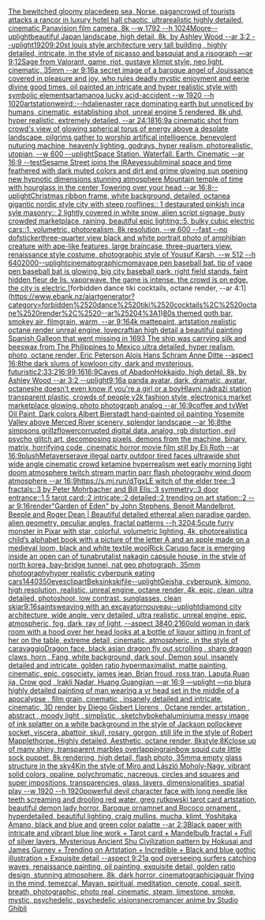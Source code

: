 [The bewitched gloomy place](https://www.ebank.nz/aiartgenerator?category=The%2520bewitched%2520gloomy%2520place)[deep sea, Norse, pagan](https://www.ebank.nz/aiartgenerator?category=deep%2520sea%2C%2520Norse%2C%2520pagan)[crowd of tourists attacks a rancor  in luxury hotel hall chaotic, ultrarealistic highly detailed, cinematic Panavision film camera, 8k --w 1792 --h 1024](https://www.ebank.nz/aiartgenerator?category=crowd%2520of%2520tourists%2520attacks%2520a%2520rancor%2520%2520in%2520luxury%2520hotel%2520hall%2520chaotic%2C%2520ultrarealistic%2520highly%2520detailed%2C%2520cinematic%2520Panavision%2520film%2520camera%2C%25208k%2520--w%25201792%2520--h%25201024)[Moore](https://www.ebank.nz/aiartgenerator?category=Moore)[--uplight](https://www.ebank.nz/aiartgenerator?category=--uplight)[beautiful Japan landscape, high detail, 8k, by Ashley Wood --ar 3:2 --uplight](https://www.ebank.nz/aiartgenerator?category=beautiful%2520Japan%2520landscape%2C%2520high%2520detail%2C%25208k%2C%2520by%2520Ashley%2520Wood%2520--ar%25203%3A2%2520--uplight)[1920](https://www.ebank.nz/aiartgenerator?category=1920)[9:20](https://www.ebank.nz/aiartgenerator?category=9%3A20)[st louis style architecture very tall building , highly detailed, intricate, in the style of picasso and basquiat and a risograph —ar 9:12](https://www.ebank.nz/aiartgenerator?category=st%2520louis%2520style%2520architecture%2520very%2520tall%2520building%2520%2C%2520highly%2520detailed%2C%2520intricate%2C%2520in%2520the%2520style%2520of%2520picasso%2520and%2520basquiat%2520and%2520a%2520risograph%2520%E2%80%94ar%25209%3A12)[Sage from Valorant, game, riot, gustave klimpt style, neo light, cinematic, 35mm --ar 9:16](https://www.ebank.nz/aiartgenerator?category=Sage%2520from%2520Valorant%2C%2520game%2C%2520riot%2C%2520gustave%2520klimpt%2520style%2C%2520neo%2520light%2C%2520cinematic%2C%252035mm%2520--ar%25209%3A16)[a secret image of a baroque angel of Jouissance covered in pleasure and joy, who rules deadly mystic enjoyment and eerie divine good times, oil painted an intricate and hyper realistic style with symbolic elements](https://www.ebank.nz/aiartgenerator?category=a%2520secret%2520image%2520of%2520a%2520baroque%2520angel%2520of%2520Jouissance%2520covered%2520in%2520pleasure%2520and%2520joy%2C%2520who%2520rules%2520deadly%2520mystic%2520enjoyment%2520and%2520eerie%2520divine%2520good%2520times%2C%2520oil%2520painted%2520an%2520intricate%2520and%2520hyper%2520realistic%2520style%2520with%2520symbolic%2520elements)[art](https://www.ebank.nz/aiartgenerator?category=art)[amano](https://www.ebank.nz/aiartgenerator?category=amano)[a lucky acid-accident --w 1920 --h 1020](https://www.ebank.nz/aiartgenerator?category=a%2520lucky%2520acid-accident%2520--w%25201920%2520--h%25201020)[artstation](https://www.ebank.nz/aiartgenerator?category=artstation)[weird](https://www.ebank.nz/aiartgenerator?category=weird)[::](https://www.ebank.nz/aiartgenerator?category=%3A%3A)[--hd](https://www.ebank.nz/aiartgenerator?category=--hd)[alienaster race dominating earth but unnoticed by humans, cinematic,  establishing shot, unreal engine 5 rendered,  8k uhd, hyper realistic,  extremely detailed,  --ar 24:18](https://www.ebank.nz/aiartgenerator?category=alienaster%2520race%2520dominating%2520earth%2520but%2520unnoticed%2520by%2520humans%2C%2520cinematic%2C%2520%2520establishing%2520shot%2C%2520unreal%2520engine%25205%2520rendered%2C%2520%25208k%2520uhd%2C%2520hyper%2520realistic%2C%2520%2520extremely%2520detailed%2C%2520%2520--ar%252024%3A18)[16:9](https://www.ebank.nz/aiartgenerator?category=16%3A9)[a cinematic shot from crowd's view of glowing spherical torus of energy above a desolate landscape, pilgrims gather to worship artifical intelligence, benevolent nuturing machine, heavenly lighting, godrays, hyper realism, photorealistic, utopian, --w 600 --uplight](https://www.ebank.nz/aiartgenerator?category=a%2520cinematic%2520shot%2520from%2520crowd%27s%2520view%2520of%2520glowing%2520spherical%2520torus%2520of%2520energy%2520above%2520a%2520desolate%2520landscape%2C%2520pilgrims%2520gather%2520to%2520worship%2520artifical%2520intelligence%2C%2520benevolent%2520nuturing%2520machine%2C%2520heavenly%2520lighting%2C%2520godrays%2C%2520hyper%2520realism%2C%2520photorealistic%2C%2520utopian%2C%2520--w%2520600%2520--uplight)[Space Station. Waterfall. Earth. Cinematic --ar 16:9 --test](https://www.ebank.nz/aiartgenerator?category=Space%2520Station.%2520Waterfall.%2520Earth.%2520Cinematic%2520--ar%252016%3A9%2520--test)[Sesame Street joins the IRA](https://www.ebank.nz/aiartgenerator?category=Sesame%2520Street%2520joins%2520the%2520IRA)[eyes](https://www.ebank.nz/aiartgenerator?category=eyes)[subliminal space and time feathered with dark muted colors and dirt and grime glowing sun opening new hypnotic dimensions stunning atmosphere Mountain temple of time with hourglass in the center Towering over your head --ar 16:8](https://www.ebank.nz/aiartgenerator?category=subliminal%2520space%2520and%2520time%2520feathered%2520with%2520dark%2520muted%2520colors%2520and%2520dirt%2520and%2520grime%2520glowing%2520sun%2520opening%2520new%2520hypnotic%2520dimensions%2520stunning%2520atmosphere%2520Mountain%2520temple%2520of%2520time%2520with%2520hourglass%2520in%2520the%2520center%2520Towering%2520over%2520your%2520head%2520--ar%252016%3A8)[--uplight](https://www.ebank.nz/aiartgenerator?category=--uplight)[Christmas ribbon frame, white background, detailed, octane](https://www.ebank.nz/aiartgenerator?category=Christmas%2520ribbon%2520frame%2C%2520white%2520background%2C%2520detailed%2C%2520octane)[a gigantic nordic style  city with steep rooflines:: 1 destaurated pinkish inca syle masonry:: 2 lightly covered in white snow, alien script signage, busy crowded marketplace, raining, beautiful epic lighting::5, bulky cubic electric cars::1, volumetric, photorealism, 8k resolution, --w 600 --fast --no dof](https://www.ebank.nz/aiartgenerator?category=a%2520gigantic%2520nordic%2520style%2520%2520city%2520with%2520steep%2520rooflines%3A%3A%25201%2520destaurated%2520pinkish%2520inca%2520syle%2520masonry%3A%3A%25202%2520lightly%2520covered%2520in%2520white%2520snow%2C%2520alien%2520script%2520signage%2C%2520busy%2520crowded%2520marketplace%2C%2520raining%2C%2520beautiful%2520epic%2520lighting%3A%3A5%2C%2520bulky%2520cubic%2520electric%2520cars%3A%3A1%2C%2520volumetric%2C%2520photorealism%2C%25208k%2520resolution%2C%2520--w%2520600%2520--fast%2520--no%2520dof)[sticker](https://www.ebank.nz/aiartgenerator?category=sticker)[three-quarter view black and white portrait photo of amphibian creature with ape-like features, large braincase, three-quarters view, renaissance style costume, photographic style of Yousuf Karsh, --w 512 --h 640](https://www.ebank.nz/aiartgenerator?category=three-quarter%2520view%2520black%2520and%2520white%2520portrait%2520photo%2520of%2520amphibian%2520creature%2520with%2520ape-like%2520features%2C%2520large%2520braincase%2C%2520three-quarters%2520view%2C%2520renaissance%2520style%2520costume%2C%2520photographic%2520style%2520of%2520Yousuf%2520Karsh%2C%2520--w%2520512%2520--h%2520640)[2000](https://www.ebank.nz/aiartgenerator?category=2000)[--uplight](https://www.ebank.nz/aiartgenerator?category=--uplight)[cinematographic](https://www.ebank.nz/aiartgenerator?category=cinematographic)[moma](https://www.ebank.nz/aiartgenerator?category=moma)[vape pen baseball bat. tip of vape pen baseball bat is glowing. big city baseball park. right field stands. faint hidden fleur de lis. vaporwave. the game is intense. the crowd is on edge. the city is electric.](https://www.ebank.nz/aiartgenerator?category=vape%2520pen%2520baseball%2520bat.%2520tip%2520of%2520vape%2520pen%2520baseball%2520bat%2520is%2520glowing.%2520big%2520city%2520baseball%2520park.%2520right%2520field%2520stands.%2520faint%2520hidden%2520fleur%2520de%2520lis.%2520vaporwave.%2520the%2520game%2520is%2520intense.%2520the%2520crowd%2520is%2520on%2520edge.%2520the%2520city%2520is%2520electric.)[forbidden dance tiki cocktails, octane render, --ar 4:1](https://www.ebank.nz/aiartgenerator?category=forbidden%2520dance%2520tiki%2520cocktails%2C%2520octane%2520render%2C%2520--ar%25204%3A1)[80s themed goth bar, smokey air, filmgrain, warm, --ar 9:16](https://www.ebank.nz/aiartgenerator?category=80s%2520themed%2520goth%2520bar%2C%2520smokey%2520air%2C%2520filmgrain%2C%2520warm%2C%2520--ar%25209%3A16)[4k mattepaint, artstation realistic octane render unreal engine, lovecraftian high detail a beautiful painting Spanish Galleon that went missing in 1693 The ship was carrying silk and beeswax from The Philippines to Mexico ultra detailed, hyper realism, photo, octane render, Eric Peterson Alois Hans Schram Anne Ditte --aspect 16:8](https://www.ebank.nz/aiartgenerator?category=4k%2520mattepaint%2C%2520artstation%2520realistic%2520octane%2520render%2520unreal%2520engine%2C%2520lovecraftian%2520high%2520detail%2520a%2520beautiful%2520painting%2520Spanish%2520Galleon%2520that%2520went%2520missing%2520in%25201693%2520The%2520ship%2520was%2520carrying%2520silk%2520and%2520beeswax%2520from%2520The%2520Philippines%2520to%2520Mexico%2520ultra%2520detailed%2C%2520hyper%2520realism%2C%2520photo%2C%2520octane%2520render%2C%2520Eric%2520Peterson%2520Alois%2520Hans%2520Schram%2520Anne%2520Ditte%2520--aspect%252016%3A8)[the dark slums of kowloon city, dark and mysterious, futuristic](https://www.ebank.nz/aiartgenerator?category=the%2520dark%2520slums%2520of%2520kowloon%2520city%2C%2520dark%2520and%2520mysterious%2C%2520futuristic)[2:3](https://www.ebank.nz/aiartgenerator?category=2%3A3)[3:2](https://www.ebank.nz/aiartgenerator?category=3%3A2)[16:9](https://www.ebank.nz/aiartgenerator?category=16%3A9)[9:16](https://www.ebank.nz/aiartgenerator?category=9%3A16)[16:9](https://www.ebank.nz/aiartgenerator?category=16%3A9)[Caves of Abadon](https://www.ebank.nz/aiartgenerator?category=Caves%2520of%2520Abadon)[Hokkaido, high detail, 8k, by Ashley Wood --ar 3:2 --uplight](https://www.ebank.nz/aiartgenerator?category=Hokkaido%2C%2520high%2520detail%2C%25208k%2C%2520by%2520Ashley%2520Wood%2520--ar%25203%3A2%2520--uplight)[9:16](https://www.ebank.nz/aiartgenerator?category=9%3A16)[a panda avatar, dark, dramatic, avatar, octane](https://www.ebank.nz/aiartgenerator?category=a%2520panda%2520avatar%2C%2520dark%2C%2520dramatic%2C%2520avatar%2C%2520octane)[she doesn't even know if you're a girl or a boy](https://www.ebank.nz/aiartgenerator?category=she%2520doesn%27t%2520even%2520know%2520if%2520you%27re%2520a%2520girl%2520or%2520a%2520boy)[Hlavní nádraží station transparent plastic, crowds of people y2k fashion style, electronics market marketplace glowing, photo photograph analog --ar 16:9](https://www.ebank.nz/aiartgenerator?category=Hlavn%C3%AD%2520n%C3%A1dra%C5%BE%C3%AD%2520station%2520transparent%2520plastic%2C%2520crowds%2520of%2520people%2520y2k%2520fashion%2520style%2C%2520electronics%2520market%2520marketplace%2520glowing%2C%2520photo%2520photograph%2520analog%2520--ar%252016%3A9)[coffee and tv](https://www.ebank.nz/aiartgenerator?category=coffee%2520and%2520tv)[Wet Oil Paint, Dark colors Albert Bierstadt hand-painted oil painting Yosemite Valley above Merced River scenery, splendor landscape --ar 16:8](https://www.ebank.nz/aiartgenerator?category=Wet%2520Oil%2520Paint%2C%2520Dark%2520colors%2520Albert%2520Bierstadt%2520hand-painted%2520oil%2520painting%2520Yosemite%2520Valley%2520above%2520Merced%2520River%2520scenery%2C%2520splendor%2520landscape%2520--ar%252016%3A8)[the simpsons grillz](https://www.ebank.nz/aiartgenerator?category=the%2520simpsons%2520grillz)[flower](https://www.ebank.nz/aiartgenerator?category=flower)[corrupted digital data, analog, rgb distortion, evil psycho glitch art, decomposing pixels, demons from the machine, binary, matrix, horrifying code, cinematic horror movie film still by Eli Roth  --ar 16:9](https://www.ebank.nz/aiartgenerator?category=corrupted%2520digital%2520data%2C%2520analog%2C%2520rgb%2520distortion%2C%2520evil%2520psycho%2520glitch%2520art%2C%2520decomposing%2520pixels%2C%2520demons%2520from%2520the%2520machine%2C%2520binary%2C%2520matrix%2C%2520horrifying%2520code%2C%2520cinematic%2520horror%2520movie%2520film%2520still%2520by%2520Eli%2520Roth%2520%2520--ar%252016%3A9)[](https://www.ebank.nz/aiartgenerator?category=)[plush](https://www.ebank.nz/aiartgenerator?category=plush)[Metaverse](https://www.ebank.nz/aiartgenerator?category=Metaverse)[rave illegal party outdoor tired faces ultrawide shot wide angle cinematic crowd ketamine hyperrealism wet early morning light doom atmosphere twitch stream martin parr flash photography wind doom atmosphere --ar 16:9](https://www.ebank.nz/aiartgenerator?category=rave%2520illegal%2520party%2520outdoor%2520tired%2520faces%2520ultrawide%2520shot%2520wide%2520angle%2520cinematic%2520crowd%2520ketamine%2520hyperrealism%2520wet%2520early%2520morning%2520light%2520doom%2520atmosphere%2520twitch%2520stream%2520martin%2520parr%2520flash%2520photography%2520wind%2520doom%2520atmosphere%2520--ar%252016%3A9)[https://s.mj.run/dTgxLE  witch of the elder tree::3 fractals::3 by Peter Mohrbacher and Bill Elis::3 symmetry::3 door entrance::1.5 tarot card::2 intricate::2 detailed::2 trending on art station::2 --ar 9:16](https://www.ebank.nz/aiartgenerator?category=https%3A//s.mj.run/dTgxLE%2520%2520witch%2520of%2520the%2520elder%2520tree%3A%3A3%2520fractals%3A%3A3%2520by%2520Peter%2520Mohrbacher%2520and%2520Bill%2520Elis%3A%3A3%2520symmetry%3A%3A3%2520door%2520entrance%3A%3A1.5%2520tarot%2520card%3A%3A2%2520intricate%3A%3A2%2520detailed%3A%3A2%2520trending%2520on%2520art%2520station%3A%3A2%2520--ar%25209%3A16)[render](https://www.ebank.nz/aiartgenerator?category=render)["Garden of Eden" by John Stephens, Benoit Mandelbrot, Beeple and Roger Dean | Beautiful detailed ethereal alien paradise garden, alien geometry, peculiar angles, fractal patterns --h 320](https://www.ebank.nz/aiartgenerator?category=%22Garden%2520of%2520Eden%22%2520by%2520John%2520Stephens%2C%2520Benoit%2520Mandelbrot%2C%2520Beeple%2520and%2520Roger%2520Dean%2520%7C%2520Beautiful%2520detailed%2520ethereal%2520alien%2520paradise%2520garden%2C%2520alien%2520geometry%2C%2520peculiar%2520angles%2C%2520fractal%2520patterns%2520--h%2520320)[4:5](https://www.ebank.nz/aiartgenerator?category=4%3A5)[cute furry monster in Pixar with star, colorful, volumetric lighting, 4k, photorealistic](https://www.ebank.nz/aiartgenerator?category=cute%2520furry%2520monster%2520in%2520Pixar%2520with%2520star%2C%2520colorful%2C%2520volumetric%2520lighting%2C%25204k%2C%2520photorealistic)[a child’s alphabet book with a picture of the letter A and an apple  made on a medieval loom, black and white textile wool](https://www.ebank.nz/aiartgenerator?category=a%2520child%E2%80%99s%2520alphabet%2520book%2520with%2520a%2520picture%2520of%2520the%2520letter%2520A%2520and%2520an%2520apple%2520%2520made%2520on%2520a%2520medieval%2520loom%2C%2520black%2520and%2520white%2520textile%2520wool)[Rick Caruso face is emerging inside an open can of tuna](https://www.ebank.nz/aiartgenerator?category=Rick%2520Caruso%2520face%2520is%2520emerging%2520inside%2520an%2520open%2520can%2520of%2520tuna)[brutalist nakagin capsule house, in the style of north korea, bay-bridge tunnel, nat geo photograph, 35mm photography](https://www.ebank.nz/aiartgenerator?category=brutalist%2520nakagin%2520capsule%2520house%2C%2520in%2520the%2520style%2520of%2520north%2520korea%2C%2520bay-bridge%2520tunnel%2C%2520nat%2520geo%2520photograph%2C%252035mm%2520photography)[hyper realistic cyberpunk eating cars](https://www.ebank.nz/aiartgenerator?category=hyper%2520realistic%2520cyberpunk%2520eating%2520cars)[1440](https://www.ebank.nz/aiartgenerator?category=1440)[350](https://www.ebank.nz/aiartgenerator?category=350)[eyes](https://www.ebank.nz/aiartgenerator?category=eyes)[clipart](https://www.ebank.nz/aiartgenerator?category=clipart)[Beksinkski](https://www.ebank.nz/aiartgenerator?category=Beksinkski)[file](https://www.ebank.nz/aiartgenerator?category=file)[--uplight](https://www.ebank.nz/aiartgenerator?category=--uplight)[Geisha, cyberpunk, kimono, high resolution, realistic, unreal engine, octane render, 4k, epic, clean, ultra detailed, photoshoot, low contrast, sunglasses, clean ski](https://www.ebank.nz/aiartgenerator?category=Geisha%2C%2520cyberpunk%2C%2520kimono%2C%2520high%2520resolution%2C%2520realistic%2C%2520unreal%2520engine%2C%2520octane%2520render%2C%25204k%2C%2520epic%2C%2520clean%2C%2520ultra%2520detailed%2C%2520photoshoot%2C%2520low%2520contrast%2C%2520sunglasses%2C%2520clean%2520ski)[ar9:16](https://www.ebank.nz/aiartgenerator?category=ar9%3A16)[saints](https://www.ebank.nz/aiartgenerator?category=saints)[weaving with an excavator](https://www.ebank.nz/aiartgenerator?category=weaving%2520with%2520an%2520excavator)[nouveau](https://www.ebank.nz/aiartgenerator?category=nouveau)[--uplight](https://www.ebank.nz/aiartgenerator?category=--uplight)[diamond city architecture, wide angle, very detailed, ultra realistic, unreal engine, epic, atmospheric, fog, dark, ray of light, --aspect 3840:2160](https://www.ebank.nz/aiartgenerator?category=diamond%2520city%2520architecture%2C%2520wide%2520angle%2C%2520very%2520detailed%2C%2520ultra%2520realistic%2C%2520unreal%2520engine%2C%2520epic%2C%2520atmospheric%2C%2520fog%2C%2520dark%2C%2520ray%2520of%2520light%2C%2520--aspect%25203840%3A2160)[old woman in dark room with a hood over her head looks at a bottle of liquor sitting in front of her on the table, extreme detail, cinematic, atmospheric, in the style of caravaggio](https://www.ebank.nz/aiartgenerator?category=old%2520woman%2520in%2520dark%2520room%2520with%2520a%2520hood%2520over%2520her%2520head%2520looks%2520at%2520a%2520bottle%2520of%2520liquor%2520sitting%2520in%2520front%2520of%2520her%2520on%2520the%2520table%2C%2520extreme%2520detail%2C%2520cinematic%2C%2520atmospheric%2C%2520in%2520the%2520style%2520of%2520caravaggio)[Dragon face, black asian dragon fly out,scrolling , sharp dragon claws, horn , Fang, white background, dark soul, Demon soul, insanely detailed and intricate, golden ratio,hypermaximalist, matte painting, cinematic, epic, cgsociety, james jean, Brian froud, ross tran, Laputa,Ruan jia, Crow god , Irakli Nadar, Huang Guangjian —ar 16:9 —uplight —no blur](https://www.ebank.nz/aiartgenerator?category=Dragon%2520face%2C%2520black%2520asian%2520dragon%2520fly%2520out%2Cscrolling%2520%2C%2520sharp%2520dragon%2520claws%2C%2520horn%2520%2C%2520Fang%2C%2520white%2520background%2C%2520dark%2520soul%2C%2520Demon%2520soul%2C%2520insanely%2520detailed%2520and%2520intricate%2C%2520golden%2520ratio%2Chypermaximalist%2C%2520matte%2520painting%2C%2520cinematic%2C%2520epic%2C%2520cgsociety%2C%2520james%2520jean%2C%2520Brian%2520froud%2C%2520ross%2520tran%2C%2520Laputa%2CRuan%2520jia%2C%2520Crow%2520god%2520%2C%2520Irakli%2520Nadar%2C%2520Huang%2520Guangjian%2520%E2%80%94ar%252016%3A9%2520%E2%80%94uplight%2520%E2%80%94no%2520blur)[a highly detailed painting of man wearing a vr head set in the middle of a apocalypse , film grain, cinematic , insanely detailed and intricate, cinematic, 3D render by Diego Gisbert Llorens , Octane render, artstation , abstract , moody light , simplistic , sketchy](https://www.ebank.nz/aiartgenerator?category=a%2520highly%2520detailed%2520painting%2520of%2520man%2520wearing%2520a%2520vr%2520head%2520set%2520in%2520the%2520middle%2520of%2520a%2520apocalypse%2520%2C%2520film%2520grain%2C%2520cinematic%2520%2C%2520insanely%2520detailed%2520and%2520intricate%2C%2520cinematic%2C%25203D%2520render%2520by%2520Diego%2520Gisbert%2520Llorens%2520%2C%2520Octane%2520render%2C%2520artstation%2520%2C%2520abstract%2520%2C%2520moody%2520light%2520%2C%2520simplistic%2520%2C%2520sketchy)[bokeh](https://www.ebank.nz/aiartgenerator?category=bokeh)[aluminium](https://www.ebank.nz/aiartgenerator?category=aluminium)[a messy image of ink splatter on a white background in the style of Jackson pollock](https://www.ebank.nz/aiartgenerator?category=a%2520messy%2520image%2520of%2520ink%2520splatter%2520on%2520a%2520white%2520background%2520in%2520the%2520style%2520of%2520Jackson%2520pollock)[eye socket, viscera, abattoir, skull, rosary, gorgon, still life in the style of Robert Mapplethorpe. Highly detailed, Aesthetic, octane render, 8k](https://www.ebank.nz/aiartgenerator?category=eye%2520socket%2C%2520viscera%2C%2520abattoir%2C%2520skull%2C%2520rosary%2C%2520gorgon%2C%2520still%2520life%2520in%2520the%2520style%2520of%2520Robert%2520Mapplethorpe.%2520Highly%2520detailed%2C%2520Aesthetic%2C%2520octane%2520render%2C%25208k)[style,8K](https://www.ebank.nz/aiartgenerator?category=style%2C8K)[close up of many shiny, transparent marbles overlapping](https://www.ebank.nz/aiartgenerator?category=close%2520up%2520of%2520many%2520shiny%2C%2520transparent%2520marbles%2520overlapping)[rainbow squid cute little sock puppet, 8k rendering, high detail, flash photo, 35mm](https://www.ebank.nz/aiartgenerator?category=rainbow%2520squid%2520cute%2520little%2520sock%2520puppet%2C%25208k%2520rendering%2C%2520high%2520detail%2C%2520flash%2520photo%2C%252035mm)[a empty glass structure in the sky](https://www.ebank.nz/aiartgenerator?category=a%2520empty%2520glass%2520structure%2520in%2520the%2520sky)[4K](https://www.ebank.nz/aiartgenerator?category=4K)[in the style of Miro and László Moholy-Nagy, vibrant solid colors, opaline, polychromatic, nacreous, circles and squares and super impositions, transparencies, glass, layers, dimensionalities, spatial play --w 1920 --h 1920](https://www.ebank.nz/aiartgenerator?category=in%2520the%2520style%2520of%2520Miro%2520and%2520L%C3%A1szl%C3%B3%2520Moholy-Nagy%2C%2520vibrant%2520solid%2520colors%2C%2520opaline%2C%2520polychromatic%2C%2520nacreous%2C%2520circles%2520and%2520squares%2520and%2520super%2520impositions%2C%2520transparencies%2C%2520glass%2C%2520layers%2C%2520dimensionalities%2C%2520spatial%2520play%2520--w%25201920%2520--h%25201920)[powerful devil character face with long needle like teeth screaming and drooling red water, greg rutkowski tarot card artstation, beautiful demon lady horror, Baroque ornamnet and Rococo ornament , hyperdetailed, beautiful lighting, craig mullins, mucha, klimt, Yoshitaka Amano, black and blue and green color palatte --ar 2:3](https://www.ebank.nz/aiartgenerator?category=powerful%2520devil%2520character%2520face%2520with%2520long%2520needle%2520like%2520teeth%2520screaming%2520and%2520drooling%2520red%2520water%2C%2520greg%2520rutkowski%2520tarot%2520card%2520artstation%2C%2520beautiful%2520demon%2520lady%2520horror%2C%2520Baroque%2520ornamnet%2520and%2520Rococo%2520ornament%2520%2C%2520hyperdetailed%2C%2520beautiful%2520lighting%2C%2520craig%2520mullins%2C%2520mucha%2C%2520klimt%2C%2520Yoshitaka%2520Amano%2C%2520black%2520and%2520blue%2520and%2520green%2520color%2520palatte%2520--ar%25202%3A3)[Black paper with intricate and vibrant blue line work + Tarot card + Mandelbulb fractal + Full of silver layers, Mysterious Ancient Shu Civilization pattern by Hokusai and James Gurney + Trending on Artstation + Incredible + Black and blue gothic illustration + Exquisite detail --aspect 9:21](https://www.ebank.nz/aiartgenerator?category=Black%2520paper%2520with%2520intricate%2520and%2520vibrant%2520blue%2520line%2520work%2520%2B%2520Tarot%2520card%2520%2B%2520Mandelbulb%2520fractal%2520%2B%2520Full%2520of%2520silver%2520layers%2C%2520Mysterious%2520Ancient%2520Shu%2520Civilization%2520pattern%2520by%2520Hokusai%2520and%2520James%2520Gurney%2520%2B%2520Trending%2520on%2520Artstation%2520%2B%2520Incredible%2520%2B%2520Black%2520and%2520blue%2520gothic%2520illustration%2520%2B%2520Exquisite%2520detail%2520--aspect%25209%3A21)[a god overseeing surfers catching waves, renaissance painting, oil painting, exquisite detail, golden ratio design, stunning atmosphere, 8k, dark horror, cinematographic](https://www.ebank.nz/aiartgenerator?category=a%2520god%2520overseeing%2520surfers%2520catching%2520waves%2C%2520renaissance%2520painting%2C%2520oil%2520painting%2C%2520exquisite%2520detail%2C%2520golden%2520ratio%2520design%2C%2520stunning%2520atmosphere%2C%25208k%2C%2520dark%2520horror%2C%2520cinematographic)[jaguar flying in the mind, temezcal, Mayan, spiritual, meditation, cenote, copal, spirit, breath, photographic, photo real, cinematic, steam, limestone, smoke, mystic, psychedelic, psychedelic visions](https://www.ebank.nz/aiartgenerator?category=jaguar%2520flying%2520in%2520the%2520mind%2C%2520temezcal%2C%2520Mayan%2C%2520spiritual%2C%2520meditation%2C%2520cenote%2C%2520copal%2C%2520spirit%2C%2520breath%2C%2520photographic%2C%2520photo%2520real%2C%2520cinematic%2C%2520steam%2C%2520limestone%2C%2520smoke%2C%2520mystic%2C%2520psychedelic%2C%2520psychedelic%2520visions)[necromancer anime by Studio Ghibli](https://www.ebank.nz/aiartgenerator?category=necromancer%2520anime%2520by%2520Studio%2520Ghibli)